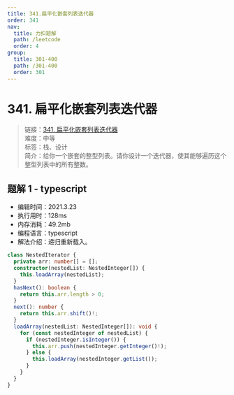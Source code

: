 ```yaml
---
title: 341.扁平化嵌套列表迭代器
order: 341
nav:
  title: 力扣题解
  path: /leetcode
  order: 4
group:
  title: 301-400
  path: /301-400
  order: 301
---
```


# 341. 扁平化嵌套列表迭代器

> 链接：[341. 扁平化嵌套列表迭代器](https://leetcode-cn.com/problems/flatten-nested-list-iterator/)  
> 难度：中等  
> 标签：栈、设计  
> 简介：给你一个嵌套的整型列表。请你设计一个迭代器，使其能够遍历这个整型列表中的所有整数。

## 题解 1 - typescript

- 编辑时间：2021.3.23
- 执行用时：128ms
- 内存消耗：49.2mb
- 编程语言：typescript
- 解法介绍：递归重新载入。

```typescript
class NestedIterator {
  private arr: number[] = [];
  constructor(nestedList: NestedInteger[]) {
    this.loadArray(nestedList);
  }
  hasNext(): boolean {
    return this.arr.length > 0;
  }
  next(): number {
    return this.arr.shift()!;
  }
  loadArray(nestedList: NestedInteger[]): void {
    for (const nestedInteger of nestedList) {
      if (nestedInteger.isInteger()) {
        this.arr.push(nestedInteger.getInteger()!);
      } else {
        this.loadArray(nestedInteger.getList());
      }
    }
  }
}
```
